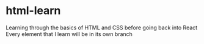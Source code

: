 # html-learn

Learning through the basics of HTML and CSS before going back into React
Every element that I learn will be in its own branch

